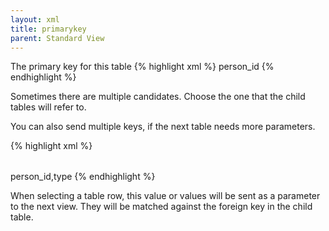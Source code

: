 ```yaml
---
layout: xml
title: primarykey
parent: Standard View
---
```

The primary key for this table
{% highlight xml %}
    <table>
        <primarykey>person_id</primarykey>
{% endhighlight %}

Sometimes there are multiple candidates. Choose the one that the child tables will refer to. 

You can also send multiple keys, if the next table needs more parameters.

{% highlight xml %}
    <table>
        <primarykey>person_id,type</primarykey>
{% endhighlight %}

When selecting a table row, this value or values will be sent as a parameter to the next view. They will be matched against the foreign key in the child table.